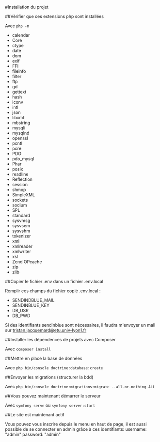 #Installation du projet

##Vérifier que ces extensions php sont installées

Avec `php -m` 
- calendar 
- Core 
- ctype 
- date 
- dom 
- exif 
- FFI 
- fileinfo 
- filter 
- ftp
- gd 
- gettext 
- hash 
- iconv 
- intl 
- json 
- libxml 
- mbstring 
- mysqli 
- mysqlnd 
- openssl 
- pcntl 
- pcre
- PDO 
- pdo_mysql 
- Phar 
- posix 
- readline 
- Reflection 
- session 
- shmop 
- SimpleXML 
- sockets 
- sodium 
- SPL 
- standard 
- sysvmsg 
- sysvsem 
- sysvshm 
- tokenizer 
- xml 
- xmlreader 
- xmlwriter 
- xsl 
- Zend OPcache 
- zip 
- zlib

##Copier le fichier .env dans un fichier .env.local

Remplir ces champs du fichier copié .env.local :

- SENDINDBLUE_MAIL 
- SENDINBLUE_KEY 
- DB_USR 
- DB_PWD

Si des identifiants sendinblue sont nécessaires, il faudra m'envoyer un mail sur 
[tristan.jacquemard@etu.univ-lyon1.fr](mailto:tristan.jacquemard@etu.univ-lyon1.fr)

##Installer les dépendences de projets avec Composer

Avec `composer install`

##Mettre en place la base de données

Avec `php bin/console doctrine:database:create`

##Envoyer les migrations (structurer la bdd)

Avec `php bin/console doctrine:migrations:migrate --all-or-nothing ALL`

##Vous pouvez maintenant démarrer le serveur

Avec `symfony serve` ou `symfony server:start`

##Le site est maintenant actif

Vous pouvez vous inscrire depuis le menu en haut de page, il est aussi possible de se connecter en admin grâce à ces identifiants: 
username: "admin"
password: "admin"
